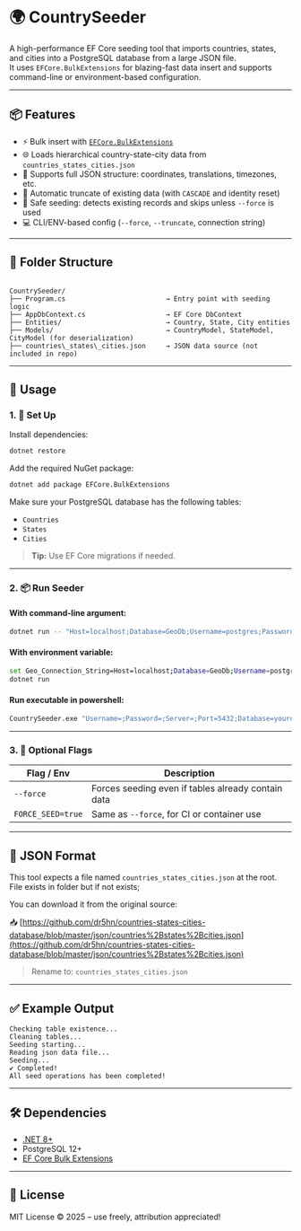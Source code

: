 ﻿# 🌍 CountrySeeder

A high-performance EF Core seeding tool that imports countries, states, and cities into a PostgreSQL database from a large JSON file.  
It uses `EFCore.BulkExtensions` for blazing-fast data insert and supports command-line or environment-based configuration.

---

## 📦 Features

- ⚡ Bulk insert with [`EFCore.BulkExtensions`](https://github.com/borisdj/EFCore.BulkExtensions)
- 🌐 Loads hierarchical country-state-city data from `countries_states_cities.json`
- 🧩 Supports full JSON structure: coordinates, translations, timezones, etc.
- 🧼 Automatic truncate of existing data (with `CASCADE` and identity reset)
- 🧪 Safe seeding: detects existing records and skips unless `--force` is used
- 💻 CLI/ENV-based config (`--force`, `--truncate`, connection string)

---

## 📁 Folder Structure

```

CountrySeeder/
├── Program.cs						   → Entry point with seeding logic
├── AppDbContext.cs					   → EF Core DbContext
├── Entities/						   → Country, State, City entities
├── Models/							   → CountryModel, StateModel, CityModel (for deserialization)
├── countries\_states\_cities.json     → JSON data source (not included in repo)

````

---

## 🚀 Usage

### 1. 🔧 Set Up

Install dependencies:

```bash
dotnet restore
````

Add the required NuGet package:

```bash
dotnet add package EFCore.BulkExtensions
```

Make sure your PostgreSQL database has the following tables:

* `Countries`
* `States`
* `Cities`

> **Tip:** Use EF Core migrations if needed.

---

### 2. 📦 Run Seeder

#### With command-line argument:

```bash
dotnet run -- "Host=localhost;Database=GeoDb;Username=postgres;Password=1234"
```

#### With environment variable:

```bash
set Geo_Connection_String=Host=localhost;Database=GeoDb;Username=postgres;Password=1234
dotnet run
```

#### Run executable in powershell:

```bash
CountrySeeder.exe "Username=;Password=;Server=;Port=5432;Database=yourdb" --force
```
---

### 3. 🧪 Optional Flags

| Flag / Env              | Description                                        |
| ----------------------- | -------------------------------------------------- |
| `--force`               | Forces seeding even if tables already contain data |
| `FORCE_SEED=true`       | Same as `--force`, for CI or container use         |

---

## 🧬 JSON Format

This tool expects a file named `countries_states_cities.json` at the root. File exists in folder but if not exists;

You can download it from the original source:

📥 [https://github.com/dr5hn/countries-states-cities-database/blob/master/json/countries%2Bstates%2Bcities.json](https://github.com/dr5hn/countries-states-cities-database/blob/master/json/countries%2Bstates%2Bcities.json)

> Rename to: `countries_states_cities.json`

---

## ✅ Example Output

```
Checking table existence...
Cleaning tables...
Seeding starting...
Reading json data file...
Seeding...
✔ Completed!
All seed operations has been completed!
```

---

## 🛠 Dependencies

* [.NET 8+](https://dotnet.microsoft.com)
* PostgreSQL 12+
* [EF Core Bulk Extensions](https://github.com/borisdj/EFCore.BulkExtensions)

---

## 📄 License

MIT License © 2025 – use freely, attribution appreciated!


